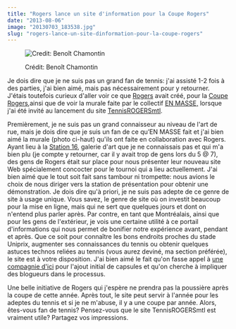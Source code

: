 ```yaml
---
title: "Rogers lance un site d'information pour la Coupe Rogers"
date: "2013-08-06"
image: "20130703_183538.jpg"
slug: "rogers-lance-un-site-dinformation-pour-la-coupe-rogers"
---
```


<figure>

![Credit: Benoît Chamontin](images/20130703_183538.jpg)

<figcaption>

Crédit: Benoît Chamontin

</figcaption>

</figure>

Je dois dire que je ne suis pas un grand fan de tennis: j'ai assisté 1-2 fois à des parties, j'ai bien aimé, mais pas nécessairement pour y retourner. J'étais toutefois curieux d'aller voir ce que [Rogers](https://www.rogers.com/web/Rogers.portal) avait créé, pour la [Coupe Rogers](https://www.rogerscup.com/index_fr.php),ainsi que de voir la murale faite par le collectif [EN MASSE,](https://enmasse.info/) lorsque j'ai été invité au lancement du site [TennisROGERSmtl](https://tennisrogersmtl.com/).

Premièrement, je ne suis pas un grand connaisseur au niveau de l'art de rue, mais je dois dire que je suis un fan de ce qu’EN MASSE fait et j'ai bien aimé la murale (photo ci-haut) qu'ils ont faite en collaboration avec Rogers. Ayant lieu à la [Station 16](https://www.station16shop.com/), galerie d'art que je ne connaissais pas et qui m'a bien plu (je compte y retourner, car il y avait trop de gens lors du 5 @ 7), des gens de Rogers était sur place pour nous présenter leur nouveau site Web spécialement concocter pour le tournoi qui a lieu actuellement. J'ai bien aimé que le tout soit fait sans tambour ni trompette: nous avions le choix de nous diriger vers la station de présentation pour obtenir une démonstration. Je dois dire qu'à priori, je ne suis pas adepte de ce genre de site à usage unique. Vous savez, le genre de site où on investit beaucoup pour la mise en ligne, mais qui ne sert que quelques jours et dont on n'entend plus parler après. Par contre, en tant que Montréalais, ainsi que pour les gens de l'extérieur, je vois une certaine utilité à ce portail d'informations qui nous permet de bonifier notre expérience avant, pendant et après. Que ce soit pour connaître les bons endroits proches du stade Uniprix, augmenter ses connaissances du tennis ou obtenir quelques astuces technos reliées au tennis (vous aurez deviné, ma section préférée), le site est à votre disposition. J'ai bien aimé le fait qu'on fasse appel à [une compagnie d'ici](https://codmorse.com/) pour l'ajout initial de capsules et qu'on cherche à impliquer des blogueurs dans le processus.

Une belle initiative de Rogers qui j'espère ne prendra pas la poussière après la coupe de cette année. Après tout, le site peut servir à l'année pour les adeptes du tennis et si je ne m'abuse, il y a une coupe par année. Alors, êtes-vous fan de tennis? Pensez-vous que le site TennisROGERSmtl est vraiment utile? Partagez vos impressions.
